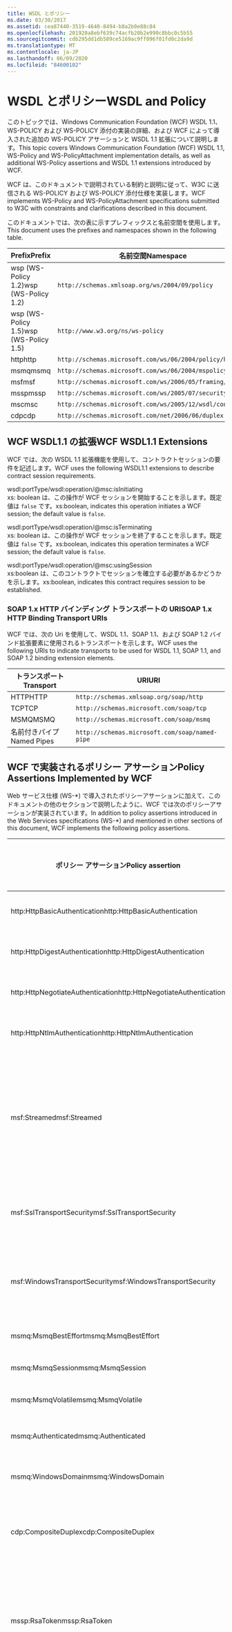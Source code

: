 ```yaml
---
title: WSDL とポリシー
ms.date: 03/30/2017
ms.assetid: cea87440-3519-4640-8494-b8a2b0e88c84
ms.openlocfilehash: 201920a8ebf639c74acfb20b2e990c8bbc0c5b55
ms.sourcegitcommit: cdb295dd1db589ce5169ac9ff096f01fd0c2da9d
ms.translationtype: MT
ms.contentlocale: ja-JP
ms.lasthandoff: 06/09/2020
ms.locfileid: "84600102"
---
```

# <a name="wsdl-and-policy"></a><span data-ttu-id="c7fc8-102">WSDL とポリシー</span><span class="sxs-lookup"><span data-stu-id="c7fc8-102">WSDL and Policy</span></span>
<span data-ttu-id="c7fc8-103">このトピックでは、Windows Communication Foundation (WCF) WSDL 1.1、WS-POLICY および WS-POLICY 添付の実装の詳細、および WCF によって導入された追加の WS-POLICY アサーションと WSDL 1.1 拡張について説明します。</span><span class="sxs-lookup"><span data-stu-id="c7fc8-103">This topic covers Windows Communication Foundation (WCF) WSDL 1.1, WS-Policy and WS-PolicyAttachment implementation details, as well as additional WS-Policy assertions and WSDL 1.1 extensions introduced by WCF.</span></span>  
  
 <span data-ttu-id="c7fc8-104">WCF は、このドキュメントで説明されている制約と説明に従って、W3C に送信される WS-POLICY および WS-POLICY 添付仕様を実装します。</span><span class="sxs-lookup"><span data-stu-id="c7fc8-104">WCF implements WS-Policy and WS-PolicyAttachment specifications submitted to W3C with constraints and clarifications described in this document.</span></span>  
  
 <span data-ttu-id="c7fc8-105">このドキュメントでは、次の表に示すプレフィックスと名前空間を使用します。</span><span class="sxs-lookup"><span data-stu-id="c7fc8-105">This document uses the prefixes and namespaces shown in the following table.</span></span>  
  
|<span data-ttu-id="c7fc8-106">Prefix</span><span class="sxs-lookup"><span data-stu-id="c7fc8-106">Prefix</span></span>|<span data-ttu-id="c7fc8-107">名前空間</span><span class="sxs-lookup"><span data-stu-id="c7fc8-107">Namespace</span></span>|  
|------------|---------------|  
|<span data-ttu-id="c7fc8-108">wsp (WS-Policy 1.2)</span><span class="sxs-lookup"><span data-stu-id="c7fc8-108">wsp (WS-Policy 1.2)</span></span>|`http://schemas.xmlsoap.org/ws/2004/09/policy`|  
|<span data-ttu-id="c7fc8-109">wsp (WS-Policy 1.5)</span><span class="sxs-lookup"><span data-stu-id="c7fc8-109">wsp (WS-Policy 1.5)</span></span>|`http://www.w3.org/ns/ws-policy`|  
|<span data-ttu-id="c7fc8-110">http</span><span class="sxs-lookup"><span data-stu-id="c7fc8-110">http</span></span>|`http://schemas.microsoft.com/ws/06/2004/policy/http`|  
|<span data-ttu-id="c7fc8-111">msmq</span><span class="sxs-lookup"><span data-stu-id="c7fc8-111">msmq</span></span>|`http://schemas.microsoft.com/ws/06/2004/mspolicy/msmq`|  
|<span data-ttu-id="c7fc8-112">msf</span><span class="sxs-lookup"><span data-stu-id="c7fc8-112">msf</span></span>|`http://schemas.microsoft.com/ws/2006/05/framing/policy`|  
|<span data-ttu-id="c7fc8-113">mssp</span><span class="sxs-lookup"><span data-stu-id="c7fc8-113">mssp</span></span>|`http://schemas.microsoft.com/ws/2005/07/securitypolicy`|  
|<span data-ttu-id="c7fc8-114">msc</span><span class="sxs-lookup"><span data-stu-id="c7fc8-114">msc</span></span>|`http://schemas.microsoft.com/ws/2005/12/wsdl/contract`|  
|<span data-ttu-id="c7fc8-115">cdp</span><span class="sxs-lookup"><span data-stu-id="c7fc8-115">cdp</span></span>|`http://schemas.microsoft.com/net/2006/06/duplex`|  
  
## <a name="wcf-wsdl11-extensions"></a><span data-ttu-id="c7fc8-116">WCF WSDL1.1 の拡張</span><span class="sxs-lookup"><span data-stu-id="c7fc8-116">WCF WSDL1.1 Extensions</span></span>  
 <span data-ttu-id="c7fc8-117">WCF では、次の WSDL 1.1 拡張機能を使用して、コントラクトセッションの要件を記述します。</span><span class="sxs-lookup"><span data-stu-id="c7fc8-117">WCF uses the following WSDL1.1 extensions to describe contract session requirements.</span></span>  
  
 wsdl:portType/wsdl:operation/@msc:isInitiating  
 <span data-ttu-id="c7fc8-118">xs: boolean は、この操作が WCF セッションを開始することを示します。既定値は `false` です。</span><span class="sxs-lookup"><span data-stu-id="c7fc8-118">xs:boolean, indicates this operation initiates a WCF session; the default value is `false`.</span></span>  
  
 wsdl:portType/wsdl:operation/@msc:isTerminating  
 <span data-ttu-id="c7fc8-119">xs: boolean は、この操作が WCF セッションを終了することを示します。既定値は `false` です。</span><span class="sxs-lookup"><span data-stu-id="c7fc8-119">xs:boolean, indicates this operation terminates a WCF session; the default value is `false`.</span></span>  
  
 wsdl:portType/wsdl:operation/@msc:usingSession  
 <span data-ttu-id="c7fc8-120">xs:boolean は、このコントラクトでセッションを確立する必要があるかどうかを示します。</span><span class="sxs-lookup"><span data-stu-id="c7fc8-120">xs:boolean, indicates this contract requires session to be established.</span></span>  
  
### <a name="soap-1x-http-binding-transport-uris"></a><span data-ttu-id="c7fc8-121">SOAP 1.x HTTP バインディング トランスポートの URI</span><span class="sxs-lookup"><span data-stu-id="c7fc8-121">SOAP 1.x HTTP Binding Transport URIs</span></span>  
 <span data-ttu-id="c7fc8-122">WCF では、次の Uri を使用して、WSDL 1.1、SOAP 1.1、および SOAP 1.2 バインド拡張要素に使用されるトランスポートを示します。</span><span class="sxs-lookup"><span data-stu-id="c7fc8-122">WCF uses the following URIs to indicate transports to be used for WSDL 1.1, SOAP 1.1, and SOAP 1.2 binding extension elements.</span></span>  
  
|<span data-ttu-id="c7fc8-123">トランスポート</span><span class="sxs-lookup"><span data-stu-id="c7fc8-123">Transport</span></span>|<span data-ttu-id="c7fc8-124">URI</span><span class="sxs-lookup"><span data-stu-id="c7fc8-124">URI</span></span>|  
|---------------|---------|  
|<span data-ttu-id="c7fc8-125">HTTP</span><span class="sxs-lookup"><span data-stu-id="c7fc8-125">HTTP</span></span>|`http://schemas.xmlsoap.org/soap/http`|  
|<span data-ttu-id="c7fc8-126">TCP</span><span class="sxs-lookup"><span data-stu-id="c7fc8-126">TCP</span></span>|`http://schemas.microsoft.com/soap/tcp`|  
|<span data-ttu-id="c7fc8-127">MSMQ</span><span class="sxs-lookup"><span data-stu-id="c7fc8-127">MSMQ</span></span>|`http://schemas.microsoft.com/soap/msmq`|  
|<span data-ttu-id="c7fc8-128">名前付きパイプ</span><span class="sxs-lookup"><span data-stu-id="c7fc8-128">Named Pipes</span></span>|`http://schemas.microsoft.com/soap/named-pipe`|  
  
## <a name="policy-assertions-implemented-by-wcf"></a><span data-ttu-id="c7fc8-129">WCF で実装されるポリシー アサーション</span><span class="sxs-lookup"><span data-stu-id="c7fc8-129">Policy Assertions Implemented by WCF</span></span>  
 <span data-ttu-id="c7fc8-130">Web サービス仕様 (WS-\*) で導入されたポリシーアサーションに加えて、このドキュメントの他のセクションで説明したように、WCF では次のポリシーアサーションが実装されています。</span><span class="sxs-lookup"><span data-stu-id="c7fc8-130">In addition to policy assertions introduced in the Web Services specifications (WS-\*) and mentioned in other sections of this document, WCF implements the following policy assertions.</span></span>  
  
|<span data-ttu-id="c7fc8-131">ポリシー アサーション</span><span class="sxs-lookup"><span data-stu-id="c7fc8-131">Policy assertion</span></span>|<span data-ttu-id="c7fc8-132">ポリシー サブジェクト</span><span class="sxs-lookup"><span data-stu-id="c7fc8-132">Policy subject</span></span>|<span data-ttu-id="c7fc8-133">説明</span><span class="sxs-lookup"><span data-stu-id="c7fc8-133">Description</span></span>|  
|----------------------|--------------------|-----------------|  
|<span data-ttu-id="c7fc8-134">http:HttpBasicAuthentication</span><span class="sxs-lookup"><span data-stu-id="c7fc8-134">http:HttpBasicAuthentication</span></span>|<span data-ttu-id="c7fc8-135">エンドポイント</span><span class="sxs-lookup"><span data-stu-id="c7fc8-135">Endpoint</span></span>|<span data-ttu-id="c7fc8-136">エンドポイントは、HTTP 基本認証を使用します。</span><span class="sxs-lookup"><span data-stu-id="c7fc8-136">Endpoint uses HTTP Basic Authentication.</span></span>|  
|<span data-ttu-id="c7fc8-137">http:HttpDigestAuthentication</span><span class="sxs-lookup"><span data-stu-id="c7fc8-137">http:HttpDigestAuthentication</span></span>|<span data-ttu-id="c7fc8-138">エンドポイント</span><span class="sxs-lookup"><span data-stu-id="c7fc8-138">Endpoint</span></span>|<span data-ttu-id="c7fc8-139">エンドポイントは、HTTP ダイジェスト認証を使用します。</span><span class="sxs-lookup"><span data-stu-id="c7fc8-139">Endpoint uses HTTP Digest Authentication.</span></span>|  
|<span data-ttu-id="c7fc8-140">http:HttpNegotiateAuthentication</span><span class="sxs-lookup"><span data-stu-id="c7fc8-140">http:HttpNegotiateAuthentication</span></span>|<span data-ttu-id="c7fc8-141">エンドポイント</span><span class="sxs-lookup"><span data-stu-id="c7fc8-141">Endpoint</span></span>|<span data-ttu-id="c7fc8-142">エンドポイントは、HTTP ネゴシエート認証を使用します。</span><span class="sxs-lookup"><span data-stu-id="c7fc8-142">Endpoint uses HTTP Negotiate Authentication.</span></span>|  
|<span data-ttu-id="c7fc8-143">http:HttpNtlmAuthentication</span><span class="sxs-lookup"><span data-stu-id="c7fc8-143">http:HttpNtlmAuthentication</span></span>|<span data-ttu-id="c7fc8-144">エンドポイント</span><span class="sxs-lookup"><span data-stu-id="c7fc8-144">Endpoint</span></span>|<span data-ttu-id="c7fc8-145">エンドポイントは、HTTP NTLM 認証を使用します。</span><span class="sxs-lookup"><span data-stu-id="c7fc8-145">Endpoint uses HTTP NTLM Authentication.</span></span>|  
|<span data-ttu-id="c7fc8-146">msf:Streamed</span><span class="sxs-lookup"><span data-stu-id="c7fc8-146">msf:Streamed</span></span>|<span data-ttu-id="c7fc8-147">エンドポイント</span><span class="sxs-lookup"><span data-stu-id="c7fc8-147">Endpoint</span></span>|<span data-ttu-id="c7fc8-148">エンドポイントは、ストリーミングされたメッセージ フレームを使用します。</span><span class="sxs-lookup"><span data-stu-id="c7fc8-148">Endpoint uses streamed message framing.</span></span> <span data-ttu-id="c7fc8-149">このアサーションは、TCP、名前付きパイプのようなトランスポートに提供されるメッセージ フレーム プロトコルと共に使用されます。</span><span class="sxs-lookup"><span data-stu-id="c7fc8-149">This assertion is used with the Message Framing protocol provided for transports such as TCP, and named pipes.</span></span>|  
|<span data-ttu-id="c7fc8-150">msf:SslTransportSecurity</span><span class="sxs-lookup"><span data-stu-id="c7fc8-150">msf:SslTransportSecurity</span></span>|<span data-ttu-id="c7fc8-151">エンドポイント</span><span class="sxs-lookup"><span data-stu-id="c7fc8-151">Endpoint</span></span>|<span data-ttu-id="c7fc8-152">エンドポイントは、トランスポート層セキュリティ (TLS) をメッセージ フレームと共に使用します。</span><span class="sxs-lookup"><span data-stu-id="c7fc8-152">Endpoint uses transport-layer security (TLS) with message framing.</span></span>|  
|<span data-ttu-id="c7fc8-153">msf:WindowsTransportSecurity</span><span class="sxs-lookup"><span data-stu-id="c7fc8-153">msf:WindowsTransportSecurity</span></span>|<span data-ttu-id="c7fc8-154">エンドポイント</span><span class="sxs-lookup"><span data-stu-id="c7fc8-154">Endpoint</span></span>|<span data-ttu-id="c7fc8-155">エンドポイントは、Security Provider Negotiation (SPNEGO) をメッセージ フレームと共に使用します。</span><span class="sxs-lookup"><span data-stu-id="c7fc8-155">Endpoint uses Security Provider Negotiation (SPNEGO) with message framing.</span></span>|  
|<span data-ttu-id="c7fc8-156">msmq:MsmqBestEffort</span><span class="sxs-lookup"><span data-stu-id="c7fc8-156">msmq:MsmqBestEffort</span></span>|<span data-ttu-id="c7fc8-157">エンドポイント</span><span class="sxs-lookup"><span data-stu-id="c7fc8-157">Endpoint</span></span>|<span data-ttu-id="c7fc8-158">MSMQ はベストエフォート保証を使用します。</span><span class="sxs-lookup"><span data-stu-id="c7fc8-158">MSMQ with best-effort guarantees.</span></span>|  
|<span data-ttu-id="c7fc8-159">msmq:MsmqSession</span><span class="sxs-lookup"><span data-stu-id="c7fc8-159">msmq:MsmqSession</span></span>|<span data-ttu-id="c7fc8-160">エンドポイント</span><span class="sxs-lookup"><span data-stu-id="c7fc8-160">Endpoint</span></span>|<span data-ttu-id="c7fc8-161">MSMQ はセッション保証を使用します。</span><span class="sxs-lookup"><span data-stu-id="c7fc8-161">MSMQ with Session guarantees.</span></span>|  
|<span data-ttu-id="c7fc8-162">msmq:MsmqVolatile</span><span class="sxs-lookup"><span data-stu-id="c7fc8-162">msmq:MsmqVolatile</span></span>|<span data-ttu-id="c7fc8-163">エンドポイント</span><span class="sxs-lookup"><span data-stu-id="c7fc8-163">Endpoint</span></span>|<span data-ttu-id="c7fc8-164">MSMQ は揮発性です。</span><span class="sxs-lookup"><span data-stu-id="c7fc8-164">MSMQ Volatile.</span></span>|  
|<span data-ttu-id="c7fc8-165">msmq:Authenticated</span><span class="sxs-lookup"><span data-stu-id="c7fc8-165">msmq:Authenticated</span></span>|<span data-ttu-id="c7fc8-166">エンドポイント</span><span class="sxs-lookup"><span data-stu-id="c7fc8-166">Endpoint</span></span>|<span data-ttu-id="c7fc8-167">認証が、MSMQ トランスポートと共に使用されます。</span><span class="sxs-lookup"><span data-stu-id="c7fc8-167">Authentication is used with MSMQ transport.</span></span>|  
|<span data-ttu-id="c7fc8-168">msmq:WindowsDomain</span><span class="sxs-lookup"><span data-stu-id="c7fc8-168">msmq:WindowsDomain</span></span>|<span data-ttu-id="c7fc8-169">エンドポイント</span><span class="sxs-lookup"><span data-stu-id="c7fc8-169">Endpoint</span></span>|<span data-ttu-id="c7fc8-170">MSMQ は Windows ドメイン認証を使用します。</span><span class="sxs-lookup"><span data-stu-id="c7fc8-170">MSMQ uses Windows Domain authentication.</span></span>|  
|<span data-ttu-id="c7fc8-171">cdp:CompositeDuplex</span><span class="sxs-lookup"><span data-stu-id="c7fc8-171">cdp:CompositeDuplex</span></span>|<span data-ttu-id="c7fc8-172">エンドポイント</span><span class="sxs-lookup"><span data-stu-id="c7fc8-172">Endpoint</span></span>|<span data-ttu-id="c7fc8-173">エンドポイントは、メッセージの送受信に 2 つの個別の逆方向トランスポート接続を使用します。</span><span class="sxs-lookup"><span data-stu-id="c7fc8-173">Endpoint uses two separate converse transport connections for in and out messages.</span></span>|  
|<span data-ttu-id="c7fc8-174">mssp:RsaToken</span><span class="sxs-lookup"><span data-stu-id="c7fc8-174">mssp:RsaToken</span></span>|<span data-ttu-id="c7fc8-175">入れ子</span><span class="sxs-lookup"><span data-stu-id="c7fc8-175">Nested</span></span>|<span data-ttu-id="c7fc8-176">RSA キー トークンのアサーションです。</span><span class="sxs-lookup"><span data-stu-id="c7fc8-176">RSA key token assertion.</span></span> <span data-ttu-id="c7fc8-177">通常、この要件を満たすのは、保証する署名内でキー情報の一部として直接シリアル化される RSA キーです。</span><span class="sxs-lookup"><span data-stu-id="c7fc8-177">This requirement is typically satisfied by an RSA key serialized directly as part of the key information in an endorsing signature.</span></span>|  
|<span data-ttu-id="c7fc8-178">mssp:SslContextToken</span><span class="sxs-lookup"><span data-stu-id="c7fc8-178">mssp:SslContextToken</span></span>|<span data-ttu-id="c7fc8-179">入れ子</span><span class="sxs-lookup"><span data-stu-id="c7fc8-179">Nested</span></span>|<span data-ttu-id="c7fc8-180">WS-Trust を使用するバイナリ TLS ハンドシェイクによって取得される SecurityContextToken の使用を要求します。</span><span class="sxs-lookup"><span data-stu-id="c7fc8-180">Requires that a SecurityContextToken obtained using binary TLS handshake using WS-Trust be used.</span></span> <span data-ttu-id="c7fc8-181">入れ子になったアサーションには、sp:RequireDerivedKeys、mssp:MustNotSendCancel、mssp:RequireClientCertificate があります。</span><span class="sxs-lookup"><span data-stu-id="c7fc8-181">Nested assertions include: sp:RequireDerivedKeys, mssp:MustNotSendCancel, mssp:RequireClientCertificate.</span></span>|  
|<span data-ttu-id="c7fc8-182">mssp:MustNotSendCancel</span><span class="sxs-lookup"><span data-stu-id="c7fc8-182">mssp:MustNotSendCancel</span></span>|<span data-ttu-id="c7fc8-183">入れ子</span><span class="sxs-lookup"><span data-stu-id="c7fc8-183">Nested</span></span>|<span data-ttu-id="c7fc8-184">Cancel バインディング [WS-Trust、WS-SC] を使用するセキュリティ トークン要求 (RST) の要求メッセージ [WS-Trust] を特定の SecurityContextToken の発行者に送信しないという要件を指定します。</span><span class="sxs-lookup"><span data-stu-id="c7fc8-184">Specifies a requirement that a request security token (RST) request messages [WS-Trust] using the Cancel binding [WS-Trust, WS-SC] not be sent to the issuer of a given SecurityContextToken.</span></span> <span data-ttu-id="c7fc8-185">このアサーションが存在する場合、このような要求メッセージを発行者に送信することはできません。</span><span class="sxs-lookup"><span data-stu-id="c7fc8-185">If this assertion is present, then such request messages must not be sent to the issuer.</span></span> <span data-ttu-id="c7fc8-186">このアサーションが存在しない場合、このような要求メッセージを発行者に送信できます。</span><span class="sxs-lookup"><span data-stu-id="c7fc8-186">If this assertion is not present, then such request messages can be sent to the issuer.</span></span>|  
|<span data-ttu-id="c7fc8-187">mssp:RequireClientCertificate</span><span class="sxs-lookup"><span data-stu-id="c7fc8-187">mssp:RequireClientCertificate</span></span>|<span data-ttu-id="c7fc8-188">入れ子</span><span class="sxs-lookup"><span data-stu-id="c7fc8-188">Nested</span></span>|<span data-ttu-id="c7fc8-189">このオプション要素では、TLSNEGO プロトコルの一部としてクライアント証明書を提供するという要件を指定します。</span><span class="sxs-lookup"><span data-stu-id="c7fc8-189">This optional element specifies a requirement for a client certificate to be provided as part of the TLSNEGO protocol.</span></span> <span data-ttu-id="c7fc8-190">このアサーションが存在する場合、クライアント証明書を提供する必要があります。</span><span class="sxs-lookup"><span data-stu-id="c7fc8-190">If this assertion is present, then a client certificate must be provided.</span></span> <span data-ttu-id="c7fc8-191">このアサーションが存在しない場合、クライアント証明書を提供しないでください。</span><span class="sxs-lookup"><span data-stu-id="c7fc8-191">If this assertion is not present, then a client certificate must not be provided.</span></span> <span data-ttu-id="c7fc8-192">このアサーションは、mssp:SslContextToken の外側で使用することはできません。</span><span class="sxs-lookup"><span data-stu-id="c7fc8-192">This assertion must not be used outside of mssp:SslContextToken.</span></span>|  
  
## <a name="see-also"></a><span data-ttu-id="c7fc8-193">関連項目</span><span class="sxs-lookup"><span data-stu-id="c7fc8-193">See also</span></span>

- [<span data-ttu-id="c7fc8-194">カスタム WSDL パブリケーション</span><span class="sxs-lookup"><span data-stu-id="c7fc8-194">Custom WSDL Publication</span></span>](../samples/custom-wsdl-publication.md)
- [<span data-ttu-id="c7fc8-195">方法: カスタム WSDL をエクスポートする</span><span class="sxs-lookup"><span data-stu-id="c7fc8-195">How to: Export Custom WSDL</span></span>](../extending/how-to-export-custom-wsdl.md)
- [<span data-ttu-id="c7fc8-196">方法: カスタム WSDL をインポートする</span><span class="sxs-lookup"><span data-stu-id="c7fc8-196">How to: Import Custom WSDL</span></span>](../extending/how-to-import-custom-wsdl.md)
